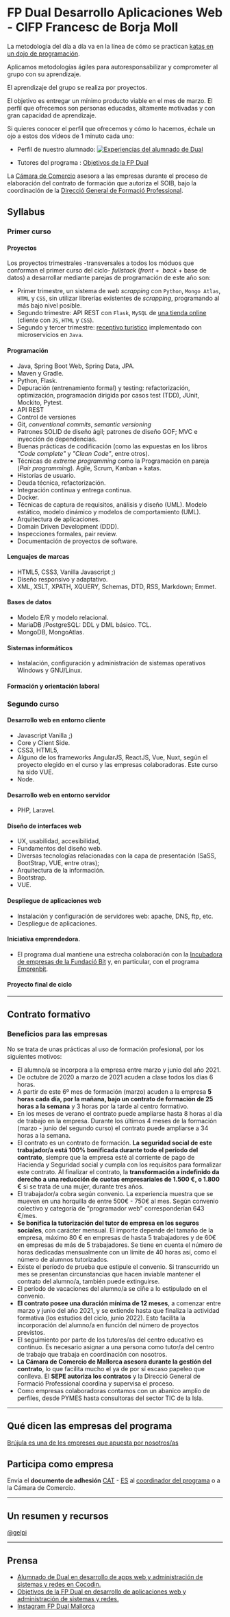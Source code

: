 FP Dual Desarrollo Aplicaciones Web - CIFP Francesc de Borja Moll
=================================================================

La metodología del día a día va en la línea de cómo se practican [katas en un dojo de programación](https://en.wikipedia.org/wiki/Kata_(programming) "Entrada wikipedia kata in programming"). 

Aplicamos metodologías ágiles para autoresponsabilizar y comprometer al grupo con su aprendizaje. 

El aprendizaje del grupo se realiza por proyectos. 

El objetivo es entregar un mínimo producto viable en el mes de marzo. El perfil que ofrecemos son personas educadas, altamente motivadas y con gran capacidad de aprendizaje.

Si quieres conocer el perfil que ofrecemos y cómo lo hacemos, échale un ojo a estos dos vídeos de 1 minuto cada uno: 

 - Perfil de nuestro alumnado: 
  [![Experiencias del alumnado de Dual](./imagenes/entrevista_alumnado.png "Vídeo alumnado relatando su experiencia en el programa Dual")](http://fp-dual.es/lalumne-protagonista-lfpdual/ )

 - Tutores del programa :  [Objetivos de la FP Dual](http://fp-dual.es/tutors-figures-clau-lfp-dual/ "Vídeo tutores indicandi los objetivos del programa Dual")


La [Cámara de Comercio](https://fp-dual.es/ "Site FP Dual Illes Balears") asesora a las empresas durante el proceso de elaboración del contrato de formación que autoriza el SOIB, bajo la coordinación de la [Direcció General de Formació Professional](https://www.caib.es/sites/fp/ca/admissia_dual_curs_2020-2021/ "Site FP Dual Direcció General Formació Professional").

## Syllabus

### Primer curso

#### Proyectos

Los proyectos trimestrales -transversales a todos los móduos que conforman el primer curso del ciclo- _fullstack_ (_front_ +  _back_ + base de datos) a desarrollar mediante parejas de programación de este año son: 

- Primer trimestre, un sistema de _web scrapping_ con `Python`, `Mongo Atlas`, `HTML` y `CSS`, sin utilizar librerías existentes de _scrapping_, programando al más bajo nivel posible.
- Segundo trimestre: API REST con `Flask`, `MySQL` de [una tienda online](https://github.com/dfleta/ollivanders_shop "Tienda mágica Ollivander's") (cliente con `JS`, `HTML` y `CSS`).
- Segundo y tercer trimestre: [receptivo turístico](https://github.com/dfleta/grpc-tourism-receptive "gRPC observer Gof") implementado con microservicios en `Java`.

#### Programación

 - Java, Spring Boot Web, Spring Data, JPA.
 - Maven y Gradle.
 - Python, Flask.
 - Depuración (entrenamiento formal) y testing: refactorización, optimización, programación dirigida por casos test (TDD), JUnit, Mockito, Pytest.
 - API REST
 - Control de versiones 
 - Git, _conventional commits_, _semantic versioning_
 - Patrones SOLID de diseño ágil; patrones de diseño GOF; MVC e inyección de dependencias.
 - Buenas prácticas de codificación (como las expuestas en los libros _"Code complete"_ y _"Clean Code"_, entre otros).
 - Técnicas de _extreme programming_ como la Programación en pareja (_Pair programming_). Agile, Scrum, Kanban + katas.
 - Historias de usuario. 
 - Deuda técnica, refactorización. 
 - Integración continua y entrega continua.
 - Docker.
 - Técnicas de captura de requisitos, análisis y diseño (UML). Modelo estático, modelo dinámico y modelos de comportamiento (UML).
 - Arquitectura de aplicaciones.
 - Domain Driven Development (DDD).
 - Inspecciones formales, pair review.
 - Documentación de proyectos de software.
 
#### Lenguajes de marcas 

 - HTML5, CSS3, Vanilla Javascript ;)
 - Diseño responsivo y adaptativo.
 - XML, XSLT, XPATH, XQUERY, Schemas, DTD, RSS, Markdown; Emmet.
 
#### Bases de datos
 - Modelo E/R y modelo relacional.
 - MariaDB /PostgreSQL: DDL y DML básico. TCL.
 - MongoDB, MongoAtlas.
 
#### Sistemas informáticos
 - Instalación, configuración y administración de sistemas operativos Windows y GNU/Linux.

#### Formación y orientación laboral

### Segundo curso

#### Desarrollo web en entorno cliente
 - Javascript Vanilla ;) 
 - Core y Client Side.
 - CSS3, HTML5, 
 - Alguno de los frameworks AngularJS, ReactJS, Vue, Nuxt, según el proyecto elegido en el curso y las empresas colaboradoras. Este curso ha sido VUE.
 - Node.

#### Desarrollo web en entorno servidor
 - PHP, Laravel.

#### Diseño de interfaces web
 - UX, usabilidad, accesibilidad, 
 - Fundamentos del diseño web.
 - Diversas tecnologías relacionadas con la capa de presentación (SaSS, BootStrap, VUE, entre otras); 
 - Arquitectura de la información.
 - Bootstrap.
 - VUE.

#### Despliegue de aplicaciones web
 - Instalación y configuración de servidores web: apache, DNS, ftp, etc. 
 - Despliegue de aplicaciones. 
 
#### Iniciativa emprendedora.
- El programa dual mantiene una estrecha colaboración con la [Incubadora de empresas de la Fundació Bit](https://www.fundaciobit.org/es/tag/incubadora-de-empresas-es/ "Site Incubadora Fundació Bit") y, en particular, con el programa [Emprenbit](http://www.emprenbit.org/?Idi=1 "Site Emprenbit").

#### Proyecto final de ciclo

--------

## Contrato formativo

### Beneficios para las empresas

No se trata de unas prácticas al uso de formación profesional, por los siguientes motivos:

 - El alumno/a se incorpora a la empresa entre marzo y junio del año 2021.
 - De octubre de 2020 a marzo de 2021 acuden a clase todos los días 6 horas. 
 - A partir de este 6º mes de formación (marzo) acuden a la empresa **5 horas cada día, por la mañana, bajo un contrato de formación de 25 horas a la semana** y 3 horas por la tarde al centro formativo.
 - En los meses de verano el contrato puede ampliarse hasta 8 horas al día de trabajo en la empresa. Durante los últimos 4 meses de la formación (marzo - junio del segundo curso) el contrato puede ampliarse a 34 horas a la semana.
 - El contrato es un contrato de formación. **La seguridad social de este trabajador/a está 100% bonificada durante todo el período del contrato**, siempre que la empresa esté al corriente de pago de Hacienda y Seguridad social y cumpla con los requisitos para formalizar este contrato. Al finalizar el contrato, la **transformación a indefinido da derecho a una reducción de cuotas empresariales de 1.500 €, o 1.800 €** si se trata de una mujer, durante tres años.
 - El trabajador/a cobra según convenio. La experiencia muestra que se mueven en una horquilla de entre 500€ - 750€ al mes. Según convenio colectivo y categoría de "programador web" corresponderían 643 €/mes.
 - **Se bonifica la tutorización del tutor de empresa en los seguros sociales**, con carácter mensual. El importe depende del tamaño de la empresa, máximo 80 € en empresas de hasta 5 trabajadores y de 60€ en empresas de más de 5 trabajadores. Se tiene en cuenta el número de horas dedicadas mensualmente con un límite de 40 horas así, como el número de alumnos tutorizados.
 - Existe el período de prueba que estipule el convenio. Si transcurrido un mes se presentan circunstancias que hacen inviable mantener el contrato del alumno/a, también puede extinguirse. 
 - El período de vacaciones del alumno/a se ciñe a lo estipulado en el convenio.
 - **El contrato posee una duración mínima de 12 meses**, a comenzar entre marzo y junio del año 2021, y se extiende hasta que finaliza la actividad formativa (los estudios del ciclo, junio 2022). Esto facilita la incorporación del alumno/a en función del número de proyectos previstos.
 - El seguimiento por parte de los tutores/as del centro educativo es continuo. Es necesario asignar a una persona como tutor/a del centro de trabajo que trabaja en coordinación con nosotros. 
 - **La Cámara de Comercio de Mallorca asesora durante la gestión del contrato**, lo que facilita mucho el ya de por sí escaso papeleo que conlleva. El **SEPE autoriza los contratos** y la Direcció General de Formació Professional coordina y supervisa el proceso. 
- Como empresas colaboradoras contamos con un abanico amplio de perfiles, desde PYMES hasta consultoras del sector TIC de la Isla.

---------

## Qué dicen las empresas del programa

[Brújula es una de les empreses que apuesta por nosotros/as](https://fp-dual.es/limportant-paper-empreses-lfp-dual/ "Vídeo Brújula")


## Participa como empresa

Envía el **documento de adhesión** [CAT](./documento%20adhesión%20de%20empresa/Compromis_participacio_2020-2021_cat.pdf "PDF adhesió Català") - [ES](./documento%20adhesión%20de%20empresa/Compromiso%20participación%202020-2021_es.pdf "PDF adhesión Castellano")  al [coordinador del programa](https://www.linkedin.com/in/david-gelpi-23a76110/ "Linkedin David Gelpi") o a la Cámara de Comercio.

-------------

## Un resumen y recursos

[@gelpi](https://campsite.bio/gelpi)

-------------

## Prensa

 - [Alumnado de Dual en desarrollo de apps web y administración de sistemas y redes en Cocodin.](https://www.instagram.com/p/CKn7PbNjzqK/ "Publicaión Instagram alumnado Cocodin")
 - [Objetivos de la FP Dual en desarrollo de aplicaciones web y administración de sistemas y redes.](https://www.instagram.com/p/CKlySiKKjkc/ "Publicaciónn instagram Objetivos FP Dual") 
 - [Instagram FP Dual Mallorca](https://www.instagram.com/fpdual_mallorca/ "Instagram FP Dual Mallorca")
